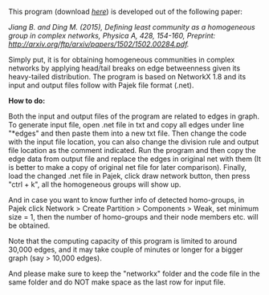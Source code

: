 This program (download <a rel="nofollow" target="_blank" href="http://fromto.hig.se/~bjg/HeadTailBreaksCode/HeadTailCommunityDetectionCode.rar"> <i>here</i></a></font></font>) is developed out of the following paper:

<i>Jiang B. and Ding M. (2015), Defining least community as a homogeneous group in complex networks, Physica A, 428, 154-160, Preprint: <a rel="nofollow" target="_blank" href="http://arxiv.org/ftp/arxiv/papers/1502/1502.00284.pdf">http://arxiv.org/ftp/arxiv/papers/1502/1502.00284.pdf</a>. </i> 

Simply put, it is for obtaining homogeneous communities in complex networks by applying head/tail breaks on edge betweenness given its heavy-tailed distribution. The program is based on NetworkX 1.8 and its input and output files follow with Pajek file format (.net). 


<b>How to do:</b>

Both the input and output files of the program are related to edges in graph. To generate input file, open .net file in txt and copy all edges under line "*edges" and then paste them into a new txt file. Then change the code with the input file location, you can also change the division rule and output file location as the comment indicated. Run the program and then copy the edge data from output file and replace the edges in original net with them (It is better to make a copy of original net file for later comparison). Finally, load the changed .net file in Pajek, click draw network button, then press "ctrl + k", all the homogeneous groups will show up.

And in case you want to know further info of detected homo-groups, in Pajek click Network > Create Partition > Components > Weak, set minimum size = 1, then the number of homo-groups and their node members etc. will be obtained. 

Note that the computing capacity of this program is limited to around 30,000 edges, and it may take couple of minutes or longer for a bigger graph (say > 10,000 edges). 

And please make sure to keep the "networkx" folder and the code file in the same folder and do NOT make space as the last row for input file. 



